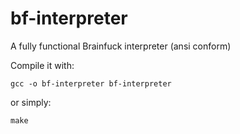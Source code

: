 bf-interpreter
==============

A fully functional Brainfuck interpreter (ansi conform)

Compile it with:

	gcc -o bf-interpreter bf-interpreter

or simply:

	make
